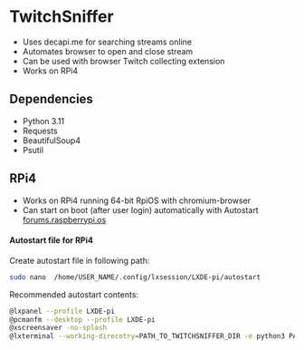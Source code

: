 # TwitchSniffer

- Uses decapi.me for searching streams online
- Automates browser to open and close stream
- Can be used with browser Twitch collecting extension
- Works on RPi4

## Dependencies

- Python 3.11
- Requests
- BeautifulSoup4
- Psutil

## RPi4

- Works on RPi4 running 64-bit RpiOS with chromium-browser
- Can start on boot (after user login) automatically with Autostart [forums.raspberrypi.os](https://forums.raspberrypi.com/viewtopic.php?t=294014)

#### Autostart file for RPi4
Create autostart file in following path:
```bash
sudo nano  /home/USER_NAME/.config/lxsession/LXDE-pi/autostart
```
Recommended autostart contents:
```bash
@lxpanel --profile LXDE-pi
@pcmanfm --desktop --profile LXDE-pi
@xscreensaver -no-splash
@lxterminal --working-direcotry=PATH_TO_TWITCHSNIFFER_DIR -e python3 PATH_TO_TWITCHSNIFFER_DIR/main.py
```
